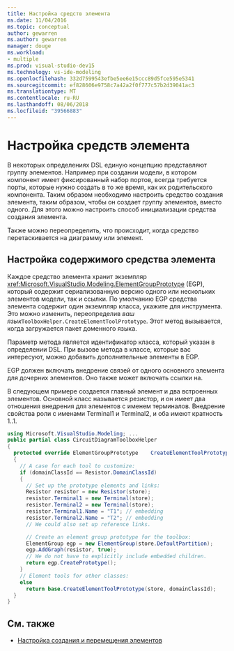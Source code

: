 ```yaml
---
title: Настройка средств элемента
ms.date: 11/04/2016
ms.topic: conceptual
author: gewarren
ms.author: gewarren
manager: douge
ms.workload:
- multiple
ms.prod: visual-studio-dev15
ms.technology: vs-ide-modeling
ms.openlocfilehash: 332d7599543efbe5ee6e15ccc89d5fce595e5341
ms.sourcegitcommit: ef828606e9758c7a42a2f0f777c57b2d39041ac3
ms.translationtype: MT
ms.contentlocale: ru-RU
ms.lasthandoff: 08/06/2018
ms.locfileid: "39566883"
---
```

# <a name="customizing-element-tools"></a>Настройка средств элемента
В некоторых определениях DSL единую концепцию представляют группу элементов. Например при создании модели, в котором компонент имеет фиксированный набор портов, всегда требуется порты, которые нужно создать в то же время, как их родительского компонента. Таким образом необходимо настроить средство создания элемента, таким образом, чтобы он создает группу элементов, вместо одного. Для этого можно настроить способ инициализации средства создания элемента.

 Также можно переопределить, что происходит, когда средство перетаскивается на диаграмму или элемент.

## <a name="customizing-the-content-of-an-element-tool"></a>Настройка содержимого средства элемента
 Каждое средство элемента хранит экземпляр <xref:Microsoft.VisualStudio.Modeling.ElementGroupPrototype> (EGP), который содержит сериализованную версию одного или нескольких элементов модели, так и ссылки. По умолчанию EGP средства элемента содержит один экземпляр класса, укажите для инструмента. Это можно изменить, переопределив *ваш язык*`ToolboxHelper.CreateElementToolPrototype`. Этот метод вызывается, когда загружается пакет доменного языка.

 Параметр метода является идентификатор класса, который указан в определении DSL. При вызове метода в классе, которые вас интересуют, можно добавить дополнительные элементы в EGP.

 EGP должен включать внедрение связей от одного основного элемента для дочерних элементов. Оно также может включать ссылки на.

 В следующем примере создается главный элемент и два встроенных элементов. Основной класс называется резистор, и он имеет два отношения внедрения для элементов с именем терминалов. Внедрение свойства роли с именами Terminal1 и Terminal2, и оба имеют кратность 1..1.

```csharp
using Microsoft.VisualStudio.Modeling; ...
public partial class CircuitDiagramToolboxHelper
{
  protected override ElementGroupPrototype    CreateElementToolPrototype(Store store, Guid domainClassId)
  {
    // A case for each tool to customize:
    if (domainClassId == Resistor.DomainClassId)
    {
      // Set up the prototype elements and links:
      Resistor resistor = new Resistor(store);
      resistor.Terminal1 = new Terminal(store);
      resistor.Terminal2 = new Terminal(store);
      resistor.Terminal1.Name = "T1"; // embedding
      resistor.Terminal2.Name = "T2"; // embedding
      // We could also set up reference links.

      // Create an element group prototype for the toolbox:
      ElementGroup egp = new ElementGroup(store.DefaultPartition);
      egp.AddGraph(resistor, true);
      // We do not have to explicitly include embedded children.
      return egp.CreatePrototype();
    }
    // Element tools for other classes:
    else
      return base.CreateElementToolPrototype(store, domainClassId);
  }
}
```

## <a name="see-also"></a>См. также

- [Настройка создания и перемещения элементов](../modeling/customizing-element-creation-and-movement.md)